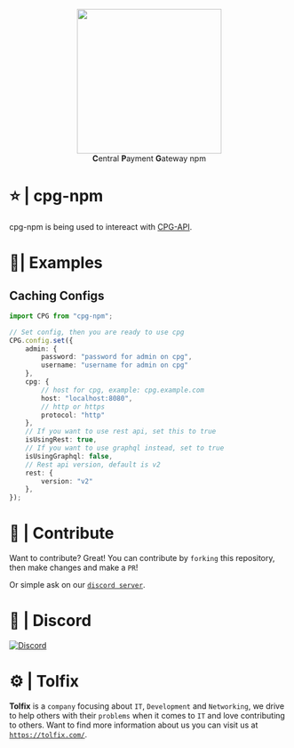 <p align="center">
  <a href="https://tolfix.com/" target="_blank"><img width="260" src="https://cdn.tolfix.com/images/TX-Small.png"></a>
  <br/>
  <strong>C</strong>entral <strong>P</strong>ayment <strong>G</strong>ateway npm
</p>

# ⭐ | cpg-npm
cpg-npm is being used to intereact with [CPG-API](https://github.com/Tolfix/cpg-api).

# 📝| Examples

## Caching Configs
```ts
import CPG from "cpg-npm";

// Set config, then you are ready to use cpg
CPG.config.set({
    admin: {
        password: "password for admin on cpg",
        username: "username for admin on cpg"
    },
    cpg: {
        // host for cpg, example: cpg.example.com
        host: "localhost:8080",
        // http or https
        protocol: "http"
    },
    // If you want to use rest api, set this to true
    isUsingRest: true,
    // If you want to use graphql instead, set to true
    isUsingGraphql: false,
    // Rest api version, default is v2
    rest: {
        version: "v2"
    },
});
```

# 📢 | Contribute
Want to contribute? Great! You can contribute by `forking` this repository, then make changes and make a `PR`!

Or simple ask on our [`discord server`](https://discord.tolfix.com).

# 🔮 | Discord
[![Discord](https://discord.com/api/guilds/833438897484595230/widget.png?style=banner4)](https://discord.tolfix.com)

# ⚙ | Tolfix
**Tolfix** is a `company` focusing about `IT`, `Development` and `Networking`, we drive to help others with their `problems` when it comes to `IT` and love contributing to others.
Want to find more information about us you can visit us at [`https://tolfix.com/`](https://tolfix.com/).